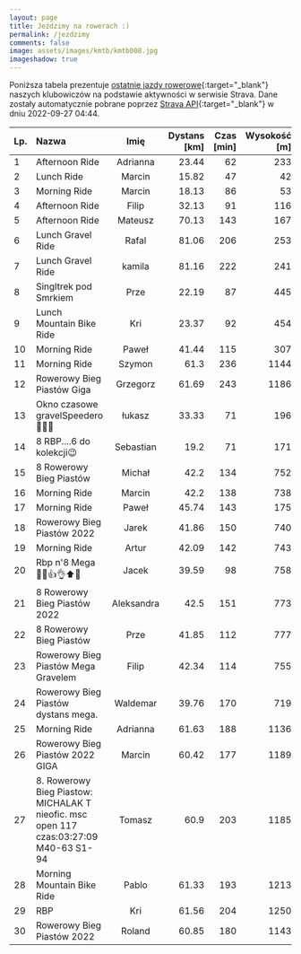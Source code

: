 ```yaml
---
layout: page
title: Jeździmy na rowerach :)
permalink: /jezdzimy
comments: false
image: assets/images/kmtb/kmtb008.jpg
imageshadow: true
---
```


Poniższa tabela prezentuje [ostatnie jazdy rowerowe](https://www.strava.com/clubs/336381){:target="_blank"} naszych klubowiczów na podstawie aktywności w serwisie Strava. Dane zostały automatycznie pobrane poprzez [Strava API](https://developers.strava.com/docs/reference/#api-Clubs-getClubActivitiesById){:target="_blank"} w dniu 2022-09-27 04:44.

Lp. | Nazwa | Imię | Dystans [km] | Czas [min] | Wysokość [m]
:--- | :--- | :---: | ---: | ---: | ---:
1|Afternoon Ride|Adrianna|23.44|62|233
2|Lunch Ride|Marcin|15.82|47|42
3|Morning Ride|Marcin|18.13|86|53
4|Afternoon Ride|Filip|32.13|91|116
5|Afternoon Ride|Mateusz|70.13|143|167
6|Lunch Gravel Ride|Rafal|81.06|206|253
7|Lunch Gravel Ride|kamila|81.16|222|241
8|Singltrek pod Smrkiem|Prze|22.19|87|445
9|Lunch Mountain Bike Ride|Kri|23.37|92|454
10|Morning Ride|Paweł|41.44|115|307
11|Morning Ride|Szymon|61.3|236|1144
12|Rowerowy Bieg Piastów Giga|Grzegorz|61.69|243|1186
13|Okno czasowe gravelSpeedero🍂🦬🤠|łukasz|33.33|71|196
14|8 RBP....6 do kolekcji😉|Sebastian|19.2|71|171
15|8 Rowerowy Bieg Piastów |Michał|42.2|134|752
16|Morning Ride|Marcin|42.2|138|738
17|Morning Ride|Paweł|45.74|143|175
18|Rowerowy Bieg Piastów 2022|Jarek|41.86|150|740
19|Morning Ride|Artur|42.09|142|743
20|Rbp n'8 Mega 💚🖤👍👌⬆️🌝|Jacek|39.59|98|758
21|8 Rowerowy Bieg Piastów 2022|Aleksandra|42.5|151|773
22|8 Rowerowy Bieg Piastów|Prze|41.85|112|777
23|Rowerowy Bieg Piastów Mega Gravelem|Filip|42.34|114|755
24|Rowerowy Bieg Piastów  dystans mega.|Waldemar|39.76|170|719
25|Morning Ride|Adrianna|61.63|188|1136
26|Rowerowy Bieg Piastów 2022 GIGA|Marcin|60.42|177|1189
27|8. Rowerowy Bieg Piastow: MICHALAK T  nieofic. msc open 117  czas:03:27:09  M40-63 S1-94|Tomasz|60.9|203|1185
28|Morning Mountain Bike Ride|Pablo|61.33|193|1213
29|RBP |Kri|61.56|204|1250
30|Rowerowy Bieg Piastów 2022|Roland|60.85|180|1143
